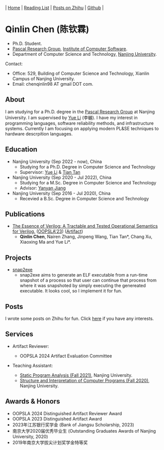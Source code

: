 | [Home](index.md) | [Reading List](reading-list.md) | [Posts on Zhihu](https://www.zhihu.com/people/QinlinChen/posts) | [Github](https://github.com/QinlinChen) |

# Qinlin Chen (陈钦霖)

- Ph.D. Student.
- [Pascal Research Group](https://pascal-lab.net/), [Institute of Computer Software](https://cs.nju.edu.cn/ics/).
- Department of Computer Science and Technology, [Nanjing University](https://www.nju.edu.cn/en/).

Contact:
- Office: 529, Building of Computer Science and Technology, Xianlin Campus of Nanjing University.
- Email: chenqinlin98 AT gmail DOT com.

## About

I am studying for a Ph.D. degree in the [Pascal Research Group](https://pascal-lab.net/) at Nanjing University. I am supervised by [Yue Li](https://yuelee.bitbucket.io/) (李樾). I have my interest in programming languages, software reliability methods, and infrastructure systems. Currently I am focusing on applying modern PL&SE techniques to hardware descrpition languages.

## Education

- Nanjing University (Sep 2022 - now), China
  - Studying for a Ph.D. Degree in Computer Science and Technology
  - Supervisor: [Yue Li](https://yuelee.bitbucket.io/) & [Tian Tan](https://silverbullettt.bitbucket.io/)
- Nanjing University (Sep 2020 - Jul 2022), China
  - Studying for a M.Sc. Degree in Computer Science and Technology
  - Advisor: [Yanyan Jiang](https://ics.nju.edu.cn/~jyy/)
- Nanjing University (Sep 2016 - Jul 2020), China
  - Recevied a B.Sc. Degree in Computer Science and Technology

## Publications

- [The Essence of Verilog: A Tractable and Tested Operational Semantics for Verilog.](papers/2023_OOPSLA_LambdaV.pdf) ([OOPSLA'23](https://2023.splashcon.org/track/splash-2023-oopsla)) ([Artifact](https://zenodo.org/doi/10.5281/zenodo.8140941))
  - **Qinlin Chen**, Nairen Zhang, Jinpeng Wang, Tian Tan\*, Chang Xu, Xiaoxing Ma and Yue Li\*.

## Projects

- [snap2exe](https://github.com/QinlinChen/snap2exe)
  - snap2exe aims to generate an ELF executable from a run-time snapshot of a process so that user can continue that process from where it was snapshoted by simply executing the genereated executable. It looks cool, so I implement it for fun.

## Posts

I wrote some posts on Zhihu for fun. Click [here](https://www.zhihu.com/people/QinlinChen/posts) if you have any interests.

## Services

- Artifact Reviewer:
  - OOPSLA 2024 Artifact Evaluation Committee

- Teaching Assistant:
  - [Static Program Analysis (Fall 2021)](https://pascal-group.bitbucket.io/teaching.html), Nanjing University.
  - [Structure and Interpretation of Computer Programs (Fall 2020)](https://nju-sicp.bitbucket.io/2020/), Nanjing University.

## Awards & Honors

- OOPSLA 2024 Distinguished Artifact Reviewer Award
- OOPSLA 2023 Distinguished Artifact Award
- 2023年江苏银行奖学金 (Bank of Jiangsu Scholarship, 2023)
- 南京大学2020届优秀毕业生 (Outstanding Graduates Awards of Nanjing University, 2020)
- 2019年南京大学拔尖计划奖学金特等奖
